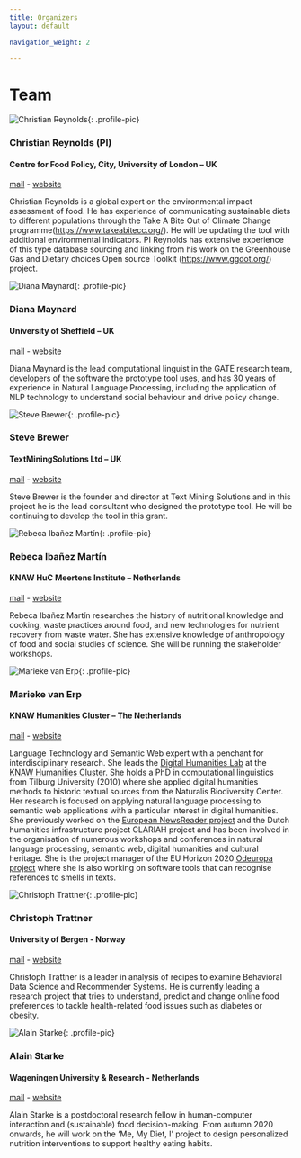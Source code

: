 ```yaml
---
title: Organizers
layout: default

navigation_weight: 2

---
```


# Team

<section markdown="1">

![Christian Reynolds](https://pbs.twimg.com/profile_images/775326879599525888/sjtasysI_400x400.jpg){: .profile-pic}
### Christian Reynolds (PI)
#### Centre for Food Policy, City, University of London – UK
[mail](mailto:christian.reynolds@city.ac.uk) - [website](http://www.researchgate.net/profile/Christian_Reynolds2)

<p class="textblock" markdown="1">

Christian Reynolds is a global expert on the environmental impact assessment of food. He has experience of communicating sustainable diets to different populations through the Take A Bite Out of Climate Change programme(​https://www.takeabitecc.org/​). He will be updating the tool with additional environmental indicators. PI Reynolds has extensive experience of this type database sourcing and linking from his work on the Greenhouse Gas and Dietary choices ​Open source Toolkit (​https://www.ggdot.org/​) project.

</p>

</section>

<section markdown="1">

![Diana Maynard](http://staffwww.dcs.shef.ac.uk/people/D.Maynard/Pics/profile_pic_small.jpeg){: .profile-pic}
### Diana Maynard
#### University of Sheffield – UK
[mail](mailto:d.maynard@sheffield.ac.uk ) - [website](http://staffwww.dcs.shef.ac.uk/people/D.Maynard/)

<p class="textblock" markdown="1">

Diana Maynard is the lead computational linguist in the GATE research team, developers of the software the prototype tool uses, and has 30 years of experience in Natural Language Processing, including the application of NLP technology to understand social behaviour and drive policy change.

</p>

</section>

<section markdown="1">

![Steve Brewer](https://media-exp1.licdn.com/dms/image/C4D03AQEkbC1UXEbL1A/profile-displayphoto-shrink_200_200/0/1516823642770?e=1619049600&v=beta&t=YcGg06CZvQt2XQbVfC5bqf0TqfBknmU9QUdcXBe35Tc){: .profile-pic}
### Steve Brewer
#### TextMiningSolutions Ltd – UK
[mail](mailto:steven.brewer@textminingsolutions.co.uk) - [website](https://www.linkedin.com/in/stevenrbrewer/)

<p class="textblock" markdown="1">

Steve Brewer is the founder and director at Text Mining Solutions and in this project he is the lead consultant who designed the prototype tool. He will be continuing to develop the tool in this grant.

</p>

</section>

<section markdown="1">

![Rebeca Ibañez Martín](https://pbs.twimg.com/profile_images/673925447697104896/Vc1KpQyr_400x400.jpg){: .profile-pic}
### Rebeca Ibañez Martín
#### KNAW HuC Meertens Institute – Netherlands
[mail](mailto:rebeca.ibanezmartin@meertens.knaw.nl) - [website](https://www.meertens.knaw.nl/cms/nl/medewerkers/145891-rebecai)

<p class="textblock" markdown="1">

Rebeca Ibañez Martín researches the history of nutritional knowledge and cooking, waste practices around food, and new technologies for nutrient recovery from waste water. She has extensive knowledge of anthropology of food and social studies of science. She will be running the stakeholder workshops.

</p>

</section>


<section markdown="1">

![Marieke van Erp](https://pbs.twimg.com/profile_images/1211340713461506048/SE5Yks_x_400x400.jpg){: .profile-pic}
### Marieke van Erp
#### KNAW Humanities Cluster – The Netherlands
[mail](mailto:marieke.van.erp@dh.huc.knaw.nl) - [website](https://mariekevanerp.com/)

<p class="textblock" markdown="1">

Language Technology and Semantic Web expert with a penchant for interdisciplinary research. She leads the [Digital Humanities Lab](http://dhlab.nl/) at the [KNAW Humanities Cluster](https://huc.knaw.nl/). She holds a PhD in computational linguistics from Tilburg University (2010) where she applied digital humanities methods to historic textual sources from the Naturalis Biodiversity Center. Her research is focused on applying natural language processing to semantic web applications with a particular interest in digital humanities. She previously worked on the [European NewsReader project](http://www.newsreader-project.eu) and the Dutch humanities infrastructure project CLARIAH project and has been involved in the organisation of numerous workshops and conferences in natural language processing, semantic web, digital humanities and cultural heritage. She is the project manager of  the EU Horizon 2020 [Odeuropa project](https://odeuropa.eu/) where she is  also working on software tools that can recognise references to smells in texts. 

</p>

</section>

<section markdown="1">

![Christoph Trattner](https://www.christophtrattner.info/me3.png){: .profile-pic}
### Christoph Trattner
#### University of Bergen - Norway 
[mail](mailto:christoph.trattner@uib.no) - [website](https://www.christophtrattner.info/)

<p class="textblock" markdown="1">

Christoph Trattner is a leader in analysis of recipes to examine Behavioral Data Science and Recommender Systems. He is currently leading a research project that tries to understand, predict and change online food preferences to tackle health-related food issues such as diabetes or obesity.
</p>

</section>


</section>

<section markdown="1">

![Alain Starke](https://www.vcard.wur.nl/WebServices/GetMedia.ashx?id=98453){: .profile-pic}
### Alain Starke
#### Wageningen University & Research - Netherlands 
[mail](mailto:alain.starke@wur.nl) - [website](https://www.wur.nl/en/Persons/Alain-dr.ir.-AD-Alain-Starke.htm)

<p class="textblock" markdown="1">

Alain Starke is a postdoctoral research fellow in human-computer interaction and (sustainable) food decision-making. From autumn 2020 onwards, he will work on the ‘Me, My Diet, I’ project to design personalized nutrition interventions to support healthy eating habits.
</p>

</section>


